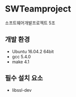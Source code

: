 # SWTeamproject
소프트웨어개발프로젝트 5조

## 개발 환경
* Ubuntu 16.04.2 64bit
* gcc 5.4.0
* make 4.1

## 필수 설치 요소
* libssl-dev
